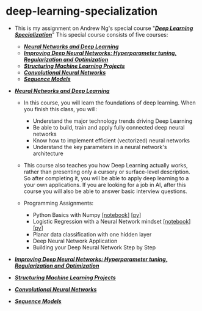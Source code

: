 # deep-learning-specialization
* This is my assignment on Andrew Ng's special course  "[***Deep Learning Specialization***](https://www.coursera.org/specializations/deep-learning)" This special course consists of five courses: 
    * [***Neural Networks and Deep Learning***](https://www.coursera.org/learn/neural-networks-deep-learning/home/welcome)  
    * [***Improving Deep Neural Networks: Hyperparameter tuning, Regularization and Optimization***](https://www.coursera.org/learn/deep-neural-network/home/welcome) 
    * [***Structuring Machine Learning Projects***](https://www.coursera.org/learn/machine-learning-projects/home/welcome)
    * [***Convolutional Neural Networks***](https://www.coursera.org/learn/convolutional-neural-networks)
    * [***Sequence Models***](https://www.coursera.org/learn/nlp-sequence-models)
    
* [***Neural Networks and Deep Learning***](https://www.coursera.org/learn/neural-networks-deep-learning/home/welcome)
    * In this course, you will learn the foundations of deep learning. When you finish this class, you will:
        * Understand the major technology trends driving Deep Learning
        * Be able to build, train and apply fully connected deep neural networks 
        * Know how to implement efficient (vectorized) neural networks 
        * Understand the key parameters in a neural network's architecture 
      
    * This course also teaches you how Deep Learning actually works, rather than presenting only a cursory or surface-level description. So after completing it, you will be able to apply deep learning to a your own applications. If you are looking for a job in AI, after this course you will also be able to answer basic interview questions. 
    
    * Programming Assignments:
        * Python Basics with Numpy   [[notebook]](https://github.com/rjmanzo/deep-learning-specialization/blob/master/notebook/Python%20Basics%20With%20Numpy%20v3.ipynb) [[py]](https://github.com/rjmanzo/deep-learning-specialization/rjmanzo/blob/master/py/Python%20Basics%20With%20Numpy%20v3.py)
        * Logistic Regression with a Neural Network mindset  [[notebook]](https://github.com/rjmanzo/deep-learning-specialization/blob/master/notebook/Logistic%20Regression%20with%20a%20Neural%20Network%20mindset%20v5.ipynb)   [[py]](https://github.com/rjmanzo/deep-learning-specialization/blob/master/py/Logistic%20Regression%20with%20a%20Neural%20Network%20mindset%20v5.py)
        * Planar data classification with one hidden layer   
        * Deep Neural Network Application 
        * Building your Deep Neural Network Step by Step 
        
* [***Improving Deep Neural Networks: Hyperparameter tuning, Regularization and Optimization***](https://www.coursera.org/learn/deep-neural-network/home/welcome) 
            
* [***Structuring Machine Learning Projects***](https://www.coursera.org/learn/machine-learning-projects/home/welcome)
  
* [***Convolutional Neural Networks***](https://www.coursera.org/learn/convolutional-neural-networks/home/welcome)
   
* [***Sequence Models***](https://www.coursera.org/learn/nlp-sequence-models/home/welcome)